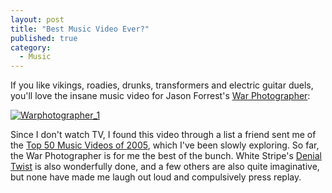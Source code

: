 ```yaml
---
layout: post
title: "Best Music Video Ever?"
published: true
category:
  - Music
---
```


If you like vikings, roadies, drunks, transformers and electric guitar
duels, you'll love the insane music video for Jason Forrest's [War
Photographer]:

[![Warphotographer\_1]][War Photographer]

Since I don't watch TV, I found this video through a list a friend sent
me of the [Top 50 Music Videos of 2005], which I've been slowly
exploring. So far, the War Photographer is for me the best of the bunch.
White Stripe's [Denial Twist] is also wonderfully done, and a few others
are also quite imaginative, but none have made me laugh out loud and
compulsively press replay.

  [War Photographer]: http://www.cockrockdisco.com/JFDSwpweb.mov
  [Warphotographer\_1]: http://olifante.blogs.com/photos/uncategorized/warphotographer_1.png
    "Warphotographer_1"
  [Top 50 Music Videos of 2005]: http://docopenhagen.blogspot.com/2005/12/top-50-music-videos-of-2005.html
  [Denial Twist]: http://stream.qtv.apple.com/qtv/v2music/whitestripes/denialtwist_ref.mov
